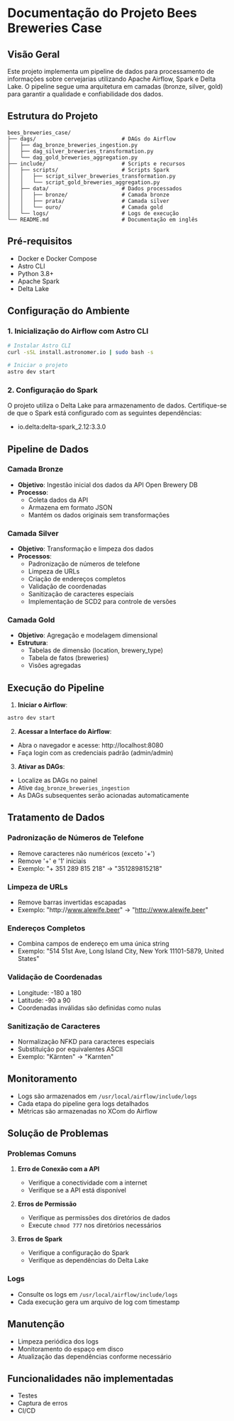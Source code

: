 # Documentação do Projeto Bees Breweries Case

## Visão Geral
Este projeto implementa um pipeline de dados para processamento de informações sobre cervejarias utilizando Apache Airflow, Spark e Delta Lake. O pipeline segue uma arquitetura em camadas (bronze, silver, gold) para garantir a qualidade e confiabilidade dos dados.

## Estrutura do Projeto
```
bees_breweries_case/
├── dags/                           # DAGs do Airflow
│   ├── dag_bronze_breweries_ingestion.py
│   ├── dag_silver_breweries_transformation.py
│   └── dag_gold_breweries_aggregation.py
├── include/                        # Scripts e recursos
│   ├── scripts/                    # Scripts Spark
│   │   ├── script_silver_breweries_transformation.py
│   │   └── script_gold_breweries_aggregation.py
│   ├── data/                       # Dados processados
│   │   ├── bronze/                 # Camada bronze
│   │   ├── prata/                  # Camada silver
│   │   └── ouro/                   # Camada gold
│   └── logs/                       # Logs de execução
└── README.md                       # Documentação em inglês
```

## Pré-requisitos
- Docker e Docker Compose
- Astro CLI
- Python 3.8+
- Apache Spark
- Delta Lake

## Configuração do Ambiente

### 1. Inicialização do Airflow com Astro CLI
```bash
# Instalar Astro CLI
curl -sSL install.astronomer.io | sudo bash -s

# Iniciar o projeto
astro dev start
```

### 2. Configuração do Spark
O projeto utiliza o Delta Lake para armazenamento de dados. Certifique-se de que o Spark está configurado com as seguintes dependências:
- io.delta:delta-spark_2.12:3.3.0

## Pipeline de Dados

### Camada Bronze
- **Objetivo**: Ingestão inicial dos dados da API Open Brewery DB
- **Processo**:
  - Coleta dados da API
  - Armazena em formato JSON
  - Mantém os dados originais sem transformações

### Camada Silver
- **Objetivo**: Transformação e limpeza dos dados
- **Processos**:
  - Padronização de números de telefone
  - Limpeza de URLs
  - Criação de endereços completos
  - Validação de coordenadas
  - Sanitização de caracteres especiais
  - Implementação de SCD2 para controle de versões

### Camada Gold
- **Objetivo**: Agregação e modelagem dimensional
- **Estrutura**:
  - Tabelas de dimensão (location, brewery_type)
  - Tabela de fatos (breweries)
  - Visões agregadas

## Execução do Pipeline

1. **Iniciar o Airflow**:
```bash
astro dev start
```

2. **Acessar a Interface do Airflow**:
- Abra o navegador e acesse: http://localhost:8080
- Faça login com as credenciais padrão (admin/admin)

3. **Ativar as DAGs**:
- Localize as DAGs no painel
- Ative `dag_bronze_breweries_ingestion`
- As DAGs subsequentes serão acionadas automaticamente

## Tratamento de Dados

### Padronização de Números de Telefone
- Remove caracteres não numéricos (exceto '+')
- Remove '+' e '1' iniciais
- Exemplo: "+ 351 289 815 218" → "351289815218"

### Limpeza de URLs
- Remove barras invertidas escapadas
- Exemplo: "http:\/\/www.alewife.beer" → "http://www.alewife.beer"

### Endereços Completos
- Combina campos de endereço em uma única string
- Exemplo: "514 51st Ave, Long Island City, New York 11101-5879, United States"

### Validação de Coordenadas
- Longitude: -180 a 180
- Latitude: -90 a 90
- Coordenadas inválidas são definidas como nulas

### Sanitização de Caracteres
- Normalização NFKD para caracteres especiais
- Substituição por equivalentes ASCII
- Exemplo: "Kärnten" → "Karnten"

## Monitoramento
- Logs são armazenados em `/usr/local/airflow/include/logs`
- Cada etapa do pipeline gera logs detalhados
- Métricas são armazenadas no XCom do Airflow

## Solução de Problemas

### Problemas Comuns
1. **Erro de Conexão com a API**
   - Verifique a conectividade com a internet
   - Verifique se a API está disponível

2. **Erros de Permissão**
   - Verifique as permissões dos diretórios de dados
   - Execute `chmod 777` nos diretórios necessários

3. **Erros de Spark**
   - Verifique a configuração do Spark
   - Verifique as dependências do Delta Lake

### Logs
- Consulte os logs em `/usr/local/airflow/include/logs`
- Cada execução gera um arquivo de log com timestamp

## Manutenção
- Limpeza periódica dos logs
- Monitoramento do espaço em disco
- Atualização das dependências conforme necessário

## Funcionalidades não implementadas
- Testes
- Captura de erros
- CI/CD